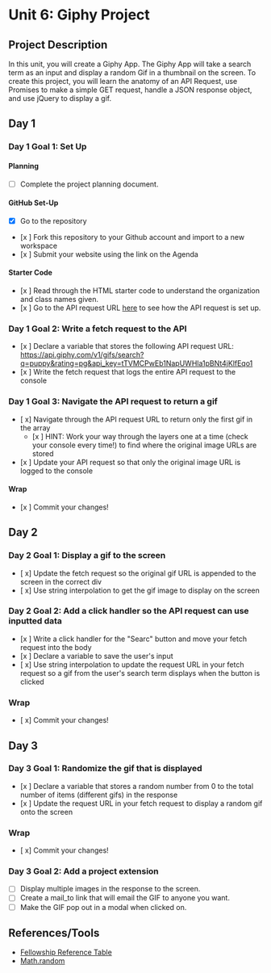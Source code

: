 # Unit 6: Giphy Project

## Project Description

In this unit, you will create a Giphy App. The Giphy App will take a search term as an input and display a random Gif in a thumbnail on the screen. To create this project, you will learn the anatomy of an API Request, use Promises to make a simple GET request, handle a JSON response object, and use jQuery to display a gif.

## Day 1

### Day 1 Goal 1: Set Up

#### Planning

- [ ] Complete the project planning document.

#### GitHub Set-Up

- [x] Go to the repository
- [x ] Fork this repository to your Github account and import to a new workspace
- [x ] Submit your website using the link on the Agenda

#### Starter Code

- [x ] Read through the HTML starter code to understand the organization and class names given.
- [x ] Go to the API request URL [here](https://api.giphy.com/v1/gifs/search?q=puppy&rating=pg&api_key=tTVMCPwEb1NapUWHla1pBNt4jKlfEqo1) to see how the API request is set up.

### Day 1 Goal 2: Write a fetch request to the API

- [x ] Declare a variable that stores the following API request URL: https://api.giphy.com/v1/gifs/search?q=puppy&rating=pg&api_key=tTVMCPwEb1NapUWHla1pBNt4jKlfEqo1
- [x ] Write the fetch request that logs the entire API request to the console

### Day 1 Goal 3: Navigate the API request to return a gif

- [ x] Navigate through the API request URL to return only the first gif in the array
  - [x ] HINT: Work your way through the layers one at a time (check your console every time!) to find where the original image URLs are stored
- [x ] Update your API request so that only the original image URL is logged to the console

#### Wrap

- [x ] Commit your changes!

## Day 2

### Day 2 Goal 1: Display a gif to the screen

- [ x] Update the fetch request so the original gif URL is appended to the screen in the correct div
- [ x] Use string interpolation to get the gif image to display on the screen

### Day 2 Goal 2: Add a click handler so the API request can use inputted data

- [x ] Write a click handler for the "Searc" button and move your fetch request into the body
- [x ] Declare a variable to save the user's input
- [ x] Use string interpolation to update the request URL in your fetch request so a gif from the user's search term displays when the button is clicked

### Wrap

- [ x] Commit your changes!

## Day 3

### Day 3 Goal 1: Randomize the gif that is displayed

- [x ] Declare a variable that stores a random number from 0 to the total number of items (different gifs) in the response
- [x ] Update the request URL in your fetch request to display a random gif onto the screen

### Wrap

- [ x] Commit your changes!

### Day 3 Goal 2: Add a project extension

- [ ] Display multiple images in the response to the screen.
- [ ] Create a mail_to link that will email the GIF to anyone you want.
- [ ] Make the GIF pop out in a modal when clicked on.

## References/Tools

- [Fellowship Reference Table](https://docs.google.com/document/d/1qrY2OC-6S04oOXZlYmXja7lmKBmdApR-HXJkhfd67e8/edit)
- [Math.random](https://developer.mozilla.org/en-US/docs/Web/JavaScript/Reference/Global_Objects/Math/random)
